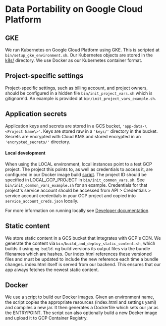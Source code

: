 # Data Portability on Google Cloud Platform

## GKE
We run Kubernetes on Google Cloud Platform using GKE. This is scripted
at `bin/setup_gke_environment.sh`. Our Kubernetes objects are stored in the
[k8s/](../common/k8s/README.md) directory. We use Docker as our Kubernetes
container format.

## Project-specific settings
Project-specific settings, such as billing account, and project owners,
should be configured in a hidden file `bin/init_project_vars.sh` which is
gitignore'd. An example is provided at `bin/init_project_vars_example.sh`.

## Application secrets
Application keys and secrets are stored in a GCS bucket,
`'app-data-\<Project Name\>'`.
Keys are stored raw in a `'keys/'` directory in the bucket. Secrets are
encrypted with Cloud KMS and stored encrypted in an
`'encrypted_secrets/'` directory.

#### Local development
When using the LOCAL environment, local instances point to a test GCP
project. The project this points to, as well as credentials to access it,
are configured in our Docker image build [script](bin/build_docker_image.sh).
The project ID should be specified in LOCAL_GCP_PROJECT in `bin/init_common_vars.sh`.
See `bin/init_common_vars_example.sh` for an example. Credentials
for that project's service account should be accessed from API >
Credentials > service account credentials in your GCP project and
copied into `service_account_creds.json` locally.

For more information on running locally see
[Developer documentation](../../Documentation/Developer.md).

## Static content
We store static content in a GCS bucket that integrates with GCP's
CDN. We generate the content via `bin/build_and_deploy_static_content.sh`,
which builds it using `ng build`. ng build versions its output files via
the bundle filenames which are hashes. Our index.html references these
versioned files and must be updated to include the new reference each
time a bundle changes. index.html itself is served from our backend.
This ensures that our app always fetches the newest static content.

## Docker
We use a [script](bin/build_docker_image.sh) to build our Docker
images. Given an environment name, the script copies the appropriate
resources (index.html and settings yaml) and compiles a new jar. It then
generates a Dockerfile which sets our jar as the ENTRYPOINT. The script
can also optionally build a new Docker image and upload it to GCP Container
Registry.
